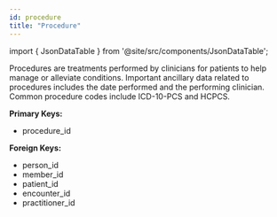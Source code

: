 ```yaml
---
id: procedure
title: "Procedure"
---
```


import { JsonDataTable } from '@site/src/components/JsonDataTable';

Procedures are treatments performed by clinicians for patients to help manage or 
alleviate conditions.  Important ancillary data related to procedures includes 
the date performed and the performing clinician.  Common procedure codes include 
ICD-10-PCS and HCPCS.

**Primary Keys:**
  * procedure_id

**Foreign Keys:**
  * person_id
  * member_id
  * patient_id
  * encounter_id
  * practitioner_id

<JsonDataTable jsonPath="nodes.model\.the_tuva_project\.core__procedure.columns" />